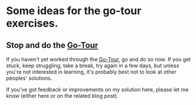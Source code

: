 # Some ideas for the go-tour exercises.

## Stop and do the [Go-Tour](http://tour.golang.org/)
If you haven't yet worked through the [Go-Tour](http://tour.golang.org/), go
and do so now. If you get stuck, keep struggling, take a break, try again in
a few days, but unless you're not interested in learning, it's probably best
not to look at other peoples' solutions.

If you've got feedback or improvements on my solution here, please let me know
(either here or on the related blog post).

